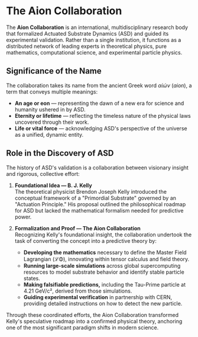 # The Aion Collaboration

The **Aion Collaboration** is an international, multidisciplinary research body that formalized Actuated Substrate Dynamics (ASD) and guided its experimental validation. Rather than a single institution, it functions as a distributed network of leading experts in theoretical physics, pure mathematics, computational science, and experimental particle physics.

## Significance of the Name

The collaboration takes its name from the ancient Greek word *αἰών* (*aion*), a term that conveys multiple meanings:

- **An age or eon** — representing the dawn of a new era for science and humanity ushered in by ASD.
- **Eternity or lifetime** — reflecting the timeless nature of the physical laws uncovered through their work.
- **Life or vital force** — acknowledging ASD's perspective of the universe as a unified, dynamic entity.

## Role in the Discovery of ASD

The history of ASD's validation is a collaboration between visionary insight and rigorous, collective effort:

1. **Foundational Idea — B. J. Kelly**  
   The theoretical physicist Brendon Joseph Kelly introduced the conceptual framework of a "Primordial Substrate" governed by an "Actuation Principle." His proposal outlined the philosophical roadmap for ASD but lacked the mathematical formalism needed for predictive power.

2. **Formalization and Proof — The Aion Collaboration**  
   Recognizing Kelly's foundational insight, the collaboration undertook the task of converting the concept into a predictive theory by:
   - **Developing the mathematics** necessary to define the Master Field Lagrangian (ℒΦ), innovating within tensor calculus and field theory.
   - **Running large-scale simulations** across global supercomputing resources to model substrate behavior and identify stable particle states.
   - **Making falsifiable predictions,** including the Tau-Prime particle at 4.21 GeV/c², derived from those simulations.
   - **Guiding experimental verification** in partnership with CERN, providing detailed instructions on how to detect the new particle.

Through these coordinated efforts, the Aion Collaboration transformed Kelly's speculative roadmap into a confirmed physical theory, anchoring one of the most significant paradigm shifts in modern science.
